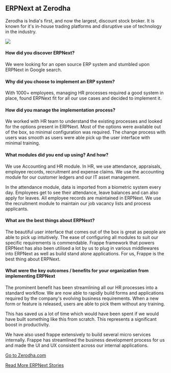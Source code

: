 <section class='top-section'>
	<h1>ERPNext at Zerodha</h1>
	<p class='lead'>Zerodha is India's first, and now the largest, discount stock broker. It is known for it's in-house trading platforms and disruptive use of technology in the industry.</p>
	<img class='greyscale mt-5' src='/assets/foundation/img/stories/zerodha.jpg'>
</section>

#### How did you discover ERPNext?

We were looking for an open source ERP system and stumbled upon ERPNext in Google search.

#### Why did you choose to implement an ERP system?

With 1000+ employees, managing HR processes required a good system in place, found ERPNext fit for all our use cases and decided to implement it.

#### How did you manage the implementation process?

We worked with HR team to understand the existing processes and looked for the options present in ERPNext. Most of the options were available out of the box, so minimal configuration was required. The change process with users was smooth as users were able pick up the user interface with minimal training.


#### What modules did you end up using? And how?

We use Accounting and HR module. In HR, we use attendance, appraisals, employee records,  recruitment and expense claims. We use the accounting module for our customer ledgers and our IT asset management.

In the attendance module, data is imported from a biometric system every day. Employees get to see their attendance, leave balances and can also apply for leaves. All employee records are maintained in ERPNext. We use the recruitment module to maintain our job vacancy lists and process applicants.

#### What are the best things about ERPNext?

The beautiful user interface that comes out of the box is great as people are able to pick up intuitively. The ease of configuring all modules to suit our specific requirements is commendable. Frappe framework that powers ERPNext has also been utilised a lot by us to plug in various middlewares into ERPNext as well as build stand alone applications. For us, Frappe is the best thing about ERPNext.

#### What were the key outcomes / benefits for your organization from implementing ERPNext

The prominent benefit has been streamlining all our HR processes into a standard workflow. We are now able to rapidly build forms and applications required by the company's evolving business requirements. When a new form or feature is released, users are able to pick them without any training.

This has saved us a lot of time which would have been spent if we would have built something like this from scratch. This represents a significant boost in productivity.

We have also used frappe extensively to build several micro services internally. Frappe has streamlined the business development process for us and made the UI and UX consistent across our internal applications.

<section class='text-center section-padding'>
	<p><a href='https://zerodha.com' class='btn btn-secondary btn-sm'
		target='_blank'>Go to Zerodha.com</a></p>
	<p><a class='text-muted' href='/stories'>Read More ERPNext Stories</a></p>
</section>
